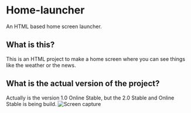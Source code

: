 # Home-launcher
An HTML based home screen launcher.
## What is this?
This is an HTML project to make a home screen where you can see things like the weather or the news.
## What is the actual version of the project?
Actually is the version 1.0 Online Stable, but the 2.0 Stable and Online Stable is being build.
![Screen capture](img/sc1.jpg)
